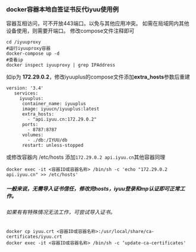 ### docker容器本地自签证书反代iyuu使用例

容器互相访问，可不开放443端口。以免与其他应用冲突。
如需在局域网内其他设备使用，则需要开端口。
修改compose文件注释即可
```
cd /iyuuproxy
#运行iyuuproxy容器
docker-compose up -d
#查看ip
docker inspect iyuuproxy | grep IPAddress 
```
如ip为 **172.29.0.2**，修改iyuuplus的compose文件添加**extra_hosts**参数后重建
```
version: '3.4'
   services:
     iyuuplus:
      container_name: iyuuplus
      image: iyuucn/iyuuplus:latest
      extra_hosts: 
        - "api.iyuu.cn:172.29.0.2"
      ports:
        - 8787:8787
      volumes:
        - ./db:/IYUU/db
      restart: unless-stopped
```
或修改容器内 /etc/hosts 添加`172.29.0.2 api.iyuu.cn`其他容器同理
```
docker exec -it <容器ID或容器名称> /bin/sh -c 'echo "172.29.0.2 api.iyuu.cn" >> /etc/hosts'
```
##### 一般来说，无需导入证书信任，修改完hosts，iyuu登录和mp认证即可正常工作。
###### 如果有有特殊情况无法工作，可尝试导入证书。
```
docker cp iyuu.crt <容器ID或容器名称>:/usr/local/share/ca-certificates/iyuu.crt
docker exec -it <容器ID或容器名称> /bin/sh -c ‘update-ca-certificates'
```
